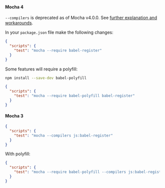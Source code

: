 #### Mocha 4

`--compilers` is deprecated as of Mocha v4.0.0. See [further explanation and workarounds](https://github.com/mochajs/mocha/wiki/compilers-deprecation).

In your `package.json` file make the following changes:

```json
{
  "scripts": {
    "test": "mocha --require babel-register"
  }
}
```

Some features will require a polyfill:

```sh
npm install --save-dev babel-polyfill
```

```json
{
  "scripts": {
    "test": "mocha --require babel-polyfill babel-register"
  }
}
```

#### Mocha 3


```json
{
  "scripts": {
    "test": "mocha --compilers js:babel-register"
  }
}
```

With polyfill:

```json
{
  "scripts": {
    "test": "mocha --require babel-polyfill --compilers js:babel-register"
  }
}
```
